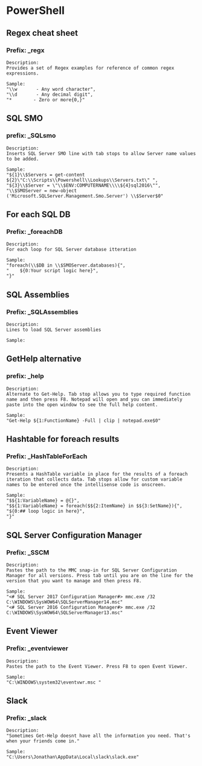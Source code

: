 # PowerShell

## Regex cheat sheet

### Prefix: _regx

    Description:
    Provides a set of Regex examples for reference of common regex expressions.

    Sample:
    "\\w       - Any word character",
    "\\d       - Any decimal digit",
    "*        - Zero or more{0,}"

## SQL SMO

### prefix: _SQLsmo

    Description:
    Inserts SQL Server SMO line with tab stops to allow Server name values to be added.

    Sample:
    "${1}\\$Servers = get-content ${2}\"C:\\Scripts\\Powershell\\Lookups\\Servers.txt\" ",
    "${3}\\$Server = \"\\$ENV:COMPUTERNAME\\\\${4}sql2016\"",
    "\\$SMOServer = new-object ('Microsoft.SQLServer.Management.Smo.Server') \\$Server$0"

## For each SQL DB

### Prefix: _foreachDB

    Description:
    For each loop for SQL Server database itteration

    Sample:
    "foreach(\\$DB in \\$SMOServer.databases){",
    "    ${0:Your script logic here}",
    "}"

## SQL Assemblies

### Prefix: _SQLAssemblies

    Description:
    Lines to load SQL Server assemblies

    Sample:

## GetHelp alternative

### prefix: _help

    Description:
    Alternate to Get-Help. Tab stop allows you to type required function name and then press F8. Notepad will open and you can immediately paste into the open window to see the full help content.

    Sample:
    "Get-Help ${1:FunctionName} -Full | clip | notepad.exe$0"

## Hashtable for foreach results

### Prefix: _HashTableForEach

    Description:
    Presents a HashTable variable in place for the results of a foreach iteration that collects data. Tab stops allow for custom variable names to be entered once the intellisense code is onscreen.

    Sample:
    "$${1:VariableName} = @{}",
    "$${1:VariableName} = foreach($${2:ItemName} in $${3:SetName}){",
    "${0:## loop logic in here}",
    "}"

## SQL Server Configuration Manager

### Prefix: _SSCM

    Description:
    Pastes the path to the MMC snap-in for SQL Server Configuration Manager for all versions. Press tab until you are on the line for the version that you want to manage and then press F8.

    Sample:
    "<# SQL Server 2017 Configuration Manager#> mmc.exe /32 C:\WINDOWS\SysWOW64\SQLServerManager14.msc"
    "<# SQL Server 2016 Configuration Manager#> mmc.exe /32 C:\WINDOWS\SysWOW64\SQLServerManager13.msc"

## Event Viewer

### Prefix: _eventviewer

    Description:
    Pastes the path to the Event Viewer. Press F8 to open Event Viewer.

    Sample:
    "C:\WINDOWS\system32\eventvwr.msc "

## Slack

### Prefix: _slack

    Description:
    "Sometimes Get-Help doesnt have all the information you need. That's when your friends come in."

    Sample:
    "C:\Users\Jonathan\AppData\Local\slack\slack.exe"
